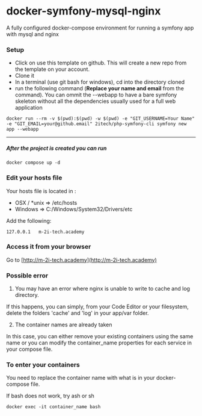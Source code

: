 # docker-symfony-mysql-nginx
A fully configured docker-compose environment for running a symfony app with mysql and nginx

### Setup

* Click on use this template on github. This will create a new repo from the template on your account.
* Clone it
* In a terminal (use git bash for windows), cd into the directory cloned
* run the following command (**Replace your name and email** from the command). You can ommit the --webapp to have a bare symfony skeleton without all the dependencies usually used for a full web application

```
docker run --rm -v $(pwd):$(pwd) -w $(pwd) -e "GIT_USERNAME=Your Name" -e "GIT_EMAIL=your@github.email" 2itech/php-symfony-cli symfony new app --webapp
```

--------------------------------------------------------------

##### After the project is created you can run

```
docker compose up -d
```

### Edit your hosts file

Your hosts file is located in :
* OSX / *unix => /etc/hosts
* Windows => C:/Windows/System32/Drivers/etc

Add the following:
```
127.0.0.1   m-2i-tech.academy
```

### Access it from your browser
Go to [http://m-2i-tech.academy](http://m-2i-tech.academy)

### Possible error
1. You may have an error where nginx is unable to write to cache and log directory.

If this happens, you can simply, from your Code Editor or your filesystem, delete the folders 'cache' and 'log' in your app/var folder.

2. The container names are already taken

In this case, you can either remove your existing containers using the same name or you can modify the container_name properties for each service in your compose file.


### To enter your containers
You need to replace the container name with what is in your docker-compose file.

If bash does not work, try ash or sh
```
docker exec -it container_name bash
```
